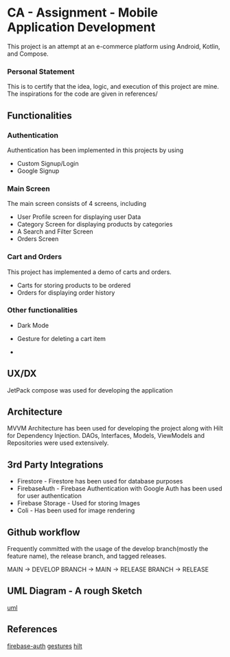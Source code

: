 # CA - Assignment - Mobile Application Development

This project is an attempt at an e-commerce platform using Android, Kotlin, and Compose.

### Personal Statement

This is to certify that the idea, logic, and execution of this project are mine. The inspirations for the code are given in references/


## Functionalities

### Authentication
Authentication has been implemented in this projects by using
- Custom Signup/Login
- Google Signup

### Main Screen
The main screen consists of 4 screens, including
- User Profile screen for displaying user Data
- Category Screen for displaying products by categories
- A Search and Filter Screen
- Orders Screen

### Cart and  Orders
This project has implemented a demo of carts and orders.
- Carts for storing products to be ordered
- Orders for displaying order history

### Other functionalities
- Dark Mode
- Gesture for deleting a cart item

- 
## UX/DX

JetPack compose was used for developing the application

## Architecture

MVVM Architecture has been used for developing the project along with Hilt for Dependency Injection. DAOs, Interfaces, Models, ViewModels  and Repositories were used extensively.



## 3rd Party Integrations
- Firestore - Firestore has been used for database purposes
-  FirebaseAuth - Firebase Authentication with Google Auth has been used for user authentication
-  Firebase Storage - Used for storing Images
-  Coli - Has been used for image rendering

## Github workflow
Frequently committed with the usage of the develop branch(mostly the feature name), the release branch, and tagged releases.

MAIN -> DEVELOP BRANCH -> MAIN -> RELEASE BRANCH -> RELEASE


## UML  Diagram - A rough Sketch

[uml](https://github.com/Sreerag20109451/GStore-Android/blob/main/UML-Rotated.jpg)




## References

[firebase-auth](https://cloud.google.com/appengine/docs/standard/python3/building-app/authenticating-users)
[gestures](https://m3.material.io/foundations/interaction/gestures)
[hilt](https://developer.android.com/training/dependency-injection/hilt-android)








